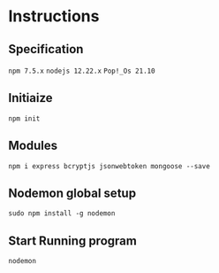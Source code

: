 # Instructions

## Specification
`npm 7.5.x`
`nodejs 12.22.x`
`Pop!_Os 21.10`

## Initiaize

```
npm init
```

## Modules
```
npm i express bcryptjs jsonwebtoken mongoose --save
```

## Nodemon global setup

```
sudo npm install -g nodemon
```

## Start Running program
```
nodemon
```